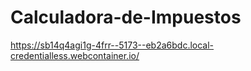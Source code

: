 # Calculadora-de-Impuestos

https://sb14q4agi1g-4frr--5173--eb2a6bdc.local-credentialless.webcontainer.io/
